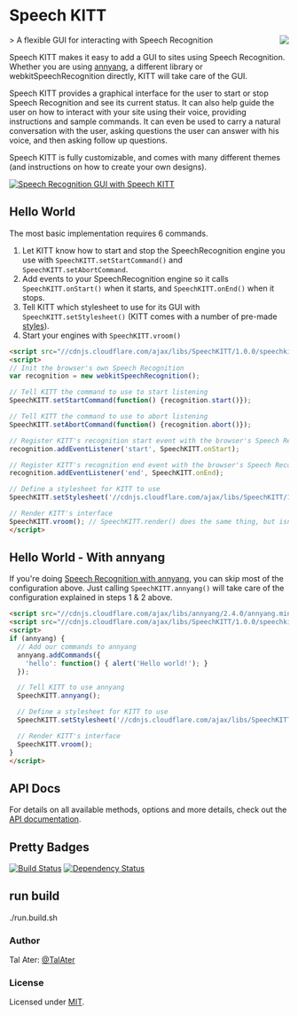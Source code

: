 # Speech KITT
<img src="https://raw.githubusercontent.com/TalAter/SpeechKITT/master/demo/README-logo.png" align="right" />
> A flexible GUI for interacting with Speech Recognition

Speech KITT makes it easy to add a GUI to sites using Speech Recognition. Whether you are using [annyang](https://github.com/TalAter/annyang), a different library or webkitSpeechRecognition directly, KITT will take care of the GUI.

Speech KITT provides a graphical interface for the user to start or stop Speech Recognition and see its current status. It can also help guide the user on how to interact with your site using their voice, providing instructions and sample commands. It can even be used to carry a natural conversation with the user, asking questions the user can answer with his voice, and then asking follow up questions.

Speech KITT is fully customizable, and comes with many different themes (and instructions on how to create your own designs).

[![Speech Recognition GUI with Speech KITT](https://raw.githubusercontent.com/TalAter/SpeechKITT/master/demo/speechkitt-demo.gif)](https://github.com/TalAter/SpeechKITT)


## Hello World

The most basic implementation requires 6 commands.

1. Let KITT know how to start and stop the SpeechRecognition engine you use with `SpeechKITT.setStartCommand()` and `SpeechKITT.setAbortCommand`.
2. Add events to your SpeechRecognition engine so it calls `SpeechKITT.onStart()` when it starts, and `SpeechKITT.onEnd()` when it stops.
3. Tell KITT which stylesheet to use for its GUI with `SpeechKITT.setStylesheet()` (KITT comes with a number of pre-made [styles](https://github.com/TalAter/SpeechKITT/tree/master/dist/themes)).
4. Start your engines with `SpeechKITT.vroom()`

````html
<script src="//cdnjs.cloudflare.com/ajax/libs/SpeechKITT/1.0.0/speechkitt.min.js"></script>
<script>
// Init the browser's own Speech Recognition
var recognition = new webkitSpeechRecognition();

// Tell KITT the command to use to start listening
SpeechKITT.setStartCommand(function() {recognition.start()});

// Tell KITT the command to use to abort listening
SpeechKITT.setAbortCommand(function() {recognition.abort()});

// Register KITT's recognition start event with the browser's Speech Recognition
recognition.addEventListener('start', SpeechKITT.onStart);

// Register KITT's recognition end event with the browser's Speech Recognition
recognition.addEventListener('end', SpeechKITT.onEnd);

// Define a stylesheet for KITT to use
SpeechKITT.setStylesheet('//cdnjs.cloudflare.com/ajax/libs/SpeechKITT/1.0.0/themes/flat.css');

// Render KITT's interface
SpeechKITT.vroom(); // SpeechKITT.render() does the same thing, but isn't as much fun!
</script>
````

## Hello World - With annyang

If you're doing [Speech Recognition with annyang](https://www.talater.com/annyang/), you can skip most of the configuration above. Just calling `SpeechKITT.annyang()` will take care of the configuration explained in steps 1 & 2 above.

````html
<script src="//cdnjs.cloudflare.com/ajax/libs/annyang/2.4.0/annyang.min.js"></script>
<script src="//cdnjs.cloudflare.com/ajax/libs/SpeechKITT/1.0.0/speechkitt.min.js"></script>
<script>
if (annyang) {
  // Add our commands to annyang
  annyang.addCommands({
    'hello': function() { alert('Hello world!'); }
  });

  // Tell KITT to use annyang
  SpeechKITT.annyang();

  // Define a stylesheet for KITT to use
  SpeechKITT.setStylesheet('//cdnjs.cloudflare.com/ajax/libs/SpeechKITT/1.0.0/themes/flat.css');

  // Render KITT's interface
  SpeechKITT.vroom();
}
</script>
````

## API Docs

For details on all available methods, options and more details, check out the [API documentation](https://github.com/TalAter/SpeechKITT/blob/master/docs/README.md).

## Pretty Badges

[![Build Status](https://travis-ci.org/TalAter/SpeechKITT.svg?branch=master)](https://travis-ci.org/TalAter/SpeechKITT) [![Dependency Status](https://gemnasium.com/TalAter/SpeechKITT.svg)](https://gemnasium.com/TalAter/SpeechKITT)

## run build
./run.build.sh

### Author

Tal Ater: [@TalAter](https://twitter.com/TalAter)

### License

Licensed under [MIT](https://github.com/TalAter/SpeechKITT/blob/master/LICENSE).
